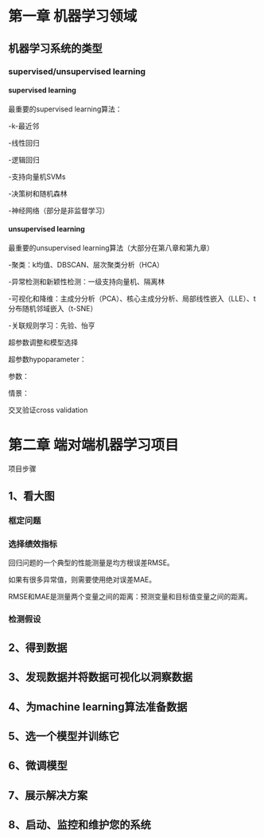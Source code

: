# 第一章 机器学习领域

## 机器学习系统的类型

### supervised/unsupervised learning

#### supervised learning

最重要的supervised learning算法：

-k-最近邻

-线性回归

-逻辑回归

-支持向量机SVMs

-决策树和随机森林

-神经网络（部分是非监督学习）

#### unsupervised learning

最重要的unsupervised learning算法（大部分在第八章和第九章）

-聚类：k均值、DBSCAN、层次聚类分析（HCA）

-异常检测和新颖性检测：一级支持向量机、隔离林

-可视化和降维：主成分分析（PCA）、核心主成分分析、局部线性嵌入（LLE）、t分布随机邻域嵌入（t-SNE）

-关联规则学习：先验、怡亨




超参数调整和模型选择

超参数hypoparameter：

参数：

情景：

交叉验证cross validation

# 第二章 端对端机器学习项目

项目步骤

## 1、看大图

### 框定问题

### 选择绩效指标

回归问题的一个典型的性能测量是均方根误差RMSE。

如果有很多异常值，则需要使用绝对误差MAE。

RMSE和MAE是测量两个变量之间的距离：预测变量和目标值变量之间的距离。

### 检测假设

## 2、得到数据

## 3、发现数据并将数据可视化以洞察数据

## 4、为machine learning算法准备数据

## 5、选一个模型并训练它

## 6、微调模型

## 7、展示解决方案

## 8、启动、监控和维护您的系统
